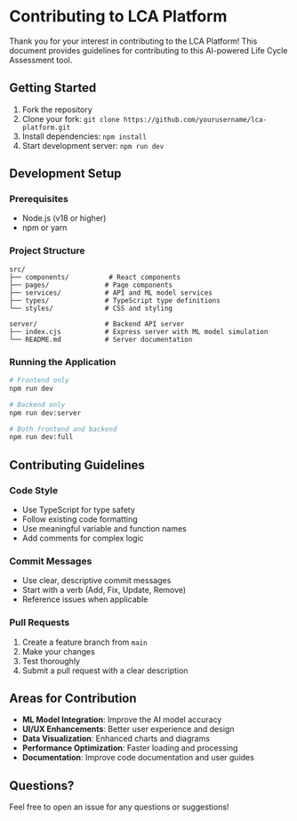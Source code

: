 # Contributing to LCA Platform

Thank you for your interest in contributing to the LCA Platform! This document provides guidelines for contributing to this AI-powered Life Cycle Assessment tool.

## Getting Started

1. Fork the repository
2. Clone your fork: `git clone https://github.com/yourusername/lca-platform.git`
3. Install dependencies: `npm install`
4. Start development server: `npm run dev`

## Development Setup

### Prerequisites
- Node.js (v18 or higher)
- npm or yarn

### Project Structure
```
src/
├── components/          # React components
├── pages/              # Page components
├── services/           # API and ML model services
├── types/              # TypeScript type definitions
└── styles/             # CSS and styling

server/                 # Backend API server
├── index.cjs           # Express server with ML model simulation
└── README.md           # Server documentation
```

### Running the Application

```bash
# Frontend only
npm run dev

# Backend only
npm run dev:server

# Both frontend and backend
npm run dev:full
```

## Contributing Guidelines

### Code Style
- Use TypeScript for type safety
- Follow existing code formatting
- Use meaningful variable and function names
- Add comments for complex logic

### Commit Messages
- Use clear, descriptive commit messages
- Start with a verb (Add, Fix, Update, Remove)
- Reference issues when applicable

### Pull Requests
1. Create a feature branch from `main`
2. Make your changes
3. Test thoroughly
4. Submit a pull request with a clear description

## Areas for Contribution

- **ML Model Integration**: Improve the AI model accuracy
- **UI/UX Enhancements**: Better user experience and design
- **Data Visualization**: Enhanced charts and diagrams
- **Performance Optimization**: Faster loading and processing
- **Documentation**: Improve code documentation and user guides

## Questions?

Feel free to open an issue for any questions or suggestions!